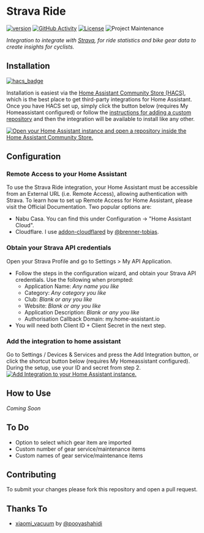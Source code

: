 # Strava Ride

[![version](https://img.shields.io/github/manifest-json/v/tonymyatt/strava_ride?filename=custom_components%2Fstrava_ride%2Fmanifest.json&label=latest&color=slateblue)](https://github.com/tonymyatt/strava_ride/releases/latest)
[![GitHub Activity][commits-shield]][commits]
[![License][license-shield]](LICENSE)
![Project Maintenance][maintenance-shield]

_Integration to integrate with [Strava][strava_ride], for ride statistics and bike gear data to create insights for cyclists._

## Installation

[![hacs_badge](https://img.shields.io/badge/HACS-Custom-orange.svg)](https://github.com/hacs/integration)

Installation is easiest via the [Home Assistant Community Store (HACS)](https://hacs.xyz/), which is the best place to get third-party integrations for Home Assistant. Once you have HACS set up, simply click the button below (requires My Homeassistant configured) or follow the [instructions for adding a custom
repository](https://hacs.xyz/docs/faq/custom_repositories) and then the integration will be available to install like any other.

[![Open your Home Assistant instance and open a repository inside the Home Assistant Community Store.](https://my.home-assistant.io/badges/hacs_repository.svg)](https://my.home-assistant.io/redirect/hacs_repository/?owner=tonymyatt&repository=strava_ride&category=integration)

## Configuration

### Remote Access to your Home Assistant
To use the Strava Ride integration, your Home Assistant must be accessible from an External URL (i.e. Remote Access), allowing authentication with Strava. To learn how to set up Remote Access for Home Assistant, please visit the Official Documentation. Two popular options are: 
- Nabu Casa. You can find this under Configuration -> "Home Assistant Cloud".
- Cloudflare. I use [addon-cloudflared](https://github.com/brenner-tobias/addon-cloudflared) by [@brenner-tobias](https://github.com/brenner-tobias).

### Obtain your Strava API credentials
Open your Strava Profile and go to Settings > My API Application.
- Follow the steps in the configuration wizard, and obtain your Strava API credentials. Use the following when prompted:
  - Application Name: *Any name you like*
  - Category: *Any category you like*
  - Club: *Blank or any you like*
  - Website: *Blank or any you like*
  - Application Description: *Blank or any you like*
  - Authorisation Callback Domain: my.home-assistant.io
- You will need both Client ID + Client Secret in the next step.

### Add the integration to home assistant
Go to Settings / Devices & Services and press the Add Integration button, or click the shortcut button below (requires My Homeassistant configured).
During the setup, use your ID and secret from step 2.
[![Add Integration to your Home Assistant
instance.](https://my.home-assistant.io/badges/config_flow_start.svg)](https://my.home-assistant.io/redirect/config_flow_start/?domain=strava_ride)

## How to Use

*Coming Soon*

## To Do

- Option to select which gear item are imported
- Custom number of gear service/maintenance items
- Custom names of gear service/maintenance items

## Contributing

To submit your changes please fork this repository and open a pull request. 

## Thanks To

 - [xiaomi_vacuum](https://github.com/pooyashahidi/xiaomi_vacuum) by [@pooyashahidi](https://github.com/pooyashahidi)


[strava_ride]: https://www.strava.com/login
[commits-shield]: https://img.shields.io/github/commit-activity/y/tonymyatt/strava_ride.svg?plastic
[commits]: https://github.com/tonymyatt/strava_ride/commits/main
[license-shield]: https://img.shields.io/github/license/tonymyatt/strava_ride.svg?plastic
[maintenance-shield]: https://img.shields.io/badge/maintainer-tonymyatt-blue.svg?plastic
